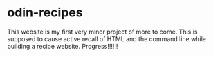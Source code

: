 # odin-recipes
This website is my first very minor project of more to come. This is supposed to cause active recall of HTML and the command line while building a recipe website. Progress!!!!!!